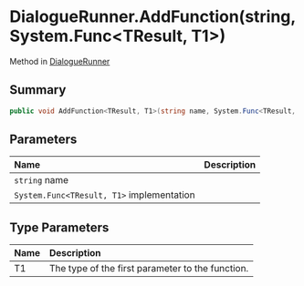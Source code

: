 # DialogueRunner.AddFunction(string,System.Func<TResult, T1>)

Method in [DialogueRunner](api/csharp/yarn.unity.dialoguerunner.md)

## Summary



```csharp
public void AddFunction<TResult, T1>(string name, System.Func<TResult, T1> implementation)
```

## Parameters

|Name|Description|
|:---|:---|
|`string` name||
|`System.Func<TResult, T1>` implementation||

## Type Parameters

|Name|Description|
|:---|:---|
|T1|The type of the first parameter to the function.|

